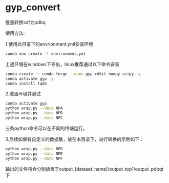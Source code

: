 # gyp_convert

批量转换sdf为pdbq

使用方法:

1.使用此目录下的envrionment.yml安装环境
```bash
conda env create -f environment.yml
```
上述环境在windows下导出，linux推荐通过以下命令安装
```bash
conda create -c conda-forge --name gyp rdkit numpy scipy -y
conda activate gyp -y
conda install tqdm
```

2.激活环境并测试
```bash
conda activate gyp
python wrap.py --data NPA
python wrap.py --data NPB
python wrap.py --data NPC
```
三条python命令可以在不同的终端运行。

3.后续如果有自定义的数据集，放在本目录下，进行转换的示例如下：
```bash
python wrap.py --data NPD
python wrap.py --data NPE
python wrap.py --data NPF
```
输出的文件将会分别放置于output_[dataset_name]/output_top1/output_pdbqt下